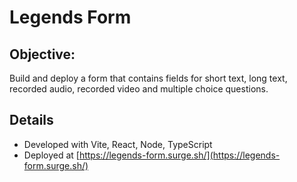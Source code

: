 # Legends Form

## Objective:
Build and deploy a form that contains fields for short text, long text, recorded audio, recorded video and multiple choice questions.

## Details
- Developed with Vite, React, Node, TypeScript
- Deployed at [https://legends-form.surge.sh/](https://legends-form.surge.sh/)